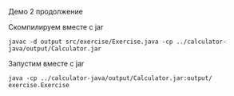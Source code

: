 Демо 2 продолжение

Скомпилируем вместе с jar
```shell
javac -d output src/exercise/Exercise.java -cp ../calculator-java/output/Calculator.jar
```

Запустим вместе с jar
```shell
java -cp ../calculator-java/output/Calculator.jar:output/ exercise.Exercise
```
